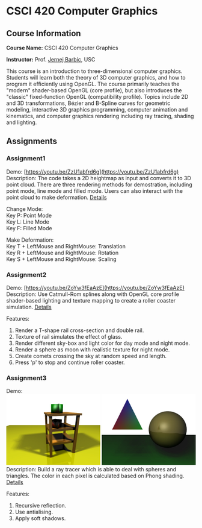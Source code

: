 # CSCI 420 Computer Graphics

## Course Information

**Course Name:** CSCI 420 Computer Graphics

**Instructor:** Prof. [Jernej Barbic](http://barbic.usc.edu), USC

This course is an introduction to three-dimensional computer graphics. Students will learn both the theory of 3D computer graphics, and how to program it efficiently using OpenGL. The course primarily teaches the "modern" shader-based OpenGL (core profile), but also introduces the "classic" fixed-function OpenGL (compatibility profile). Topics include 2D and 3D transformations, Bézier and B-Spline curves for geometric modeling, interactive 3D graphics programming, computer animation and kinematics, and computer graphics rendering including ray tracing, shading and lighting. 

## Assignments
### Assignment1
Demo: [https://youtu.be/ZzU1abfrd6g](https://youtu.be/ZzU1abfrd6g)  
Description: The code takes a 2D heightmap as input and converts it to 3D point cloud. There are three rendering methods for demostration, including point mode, line mode and filled mode. Users can also interact with the point cloud to make deformation. [Details](http://barbic.usc.edu/cs420-s20/assign1/index.html)  

Change Mode:  
Key P: Point Mode  
Key L: Line Mode  
Key F: Filled Mode  

Make Deformation:  
Key T + LeftMouse and RightMouse: Translation  
Key R + LeftMouse and RightMouse: Rotation  
Key S + LeftMouse and RightMouse: Scaling  

### Assignment2
Demo: [https://youtu.be/ZoYw3fEaAzE](https://youtu.be/ZoYw3fEaAzE)  
Description: Use Catmull-Rom splines along with OpenGL core profile shader-based lighting and texture mapping to create a roller coaster simulation. [Details](http://barbic.usc.edu/cs420-s20/assign2/index.html)  

Features:
1. Render a T-shape rail cross-section and double rail.  
2. Texture of rail simulates the effect of glass.  
3. Render different sky-box and light color for day mode and night mode.  
4. Render a sphere as moon with realistic texture for night mode.  
5. Create comets crossing the sky at random speed and length.
6. Press 'p' to stop and continue roller coaster.  

### Assignment3  
Demo:  
  <img src="assign3/result/table.jpg" width="250" /> <img src="assign3/result/test2.jpg" width="250" />  
Description: Build a ray tracer which is able to deal with spheres and triangles. The color in each pixel is calculated based on Phong shading. [Details](http://barbic.usc.edu/cs420-s20/assign3/index.html)  

Features:
1. Recursive reflection.
2. Use antialising.
3. Apply soft shadows.



